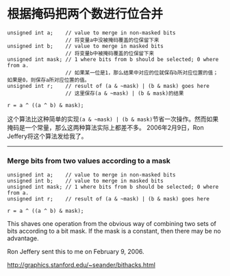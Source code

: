 # 根据掩码把两个数进行位合并 

```
unsigned int a;    // value to merge in non-masked bits
                   // 将变量a中没被掩码覆盖的位保留下来
unsigned int b;    // value to merge in masked bits
                   // 将变量b中被掩码覆盖的位保留下来
unsigned int mask; // 1 where bits from b should be selected; 0 where from a.
                   // 如果某一位是1，那么结果中对应的位就保存b所对应位置的值；如果是0，则保存a所对应位置的值。
unsigned int r;    // result of (a & ~mask) | (b & mask) goes here
                   // 这里保存(a & ~mask) | (b & mask)的结果

r = a ^ ((a ^ b) & mask); 
```
这个算法比这种简单的实现`(a & ~mask) | (b & mask)`节省一次操作。然而如果掩码是一个常量，那么这两种算法实际上都差不多。
2006年2月9日，Ron Jeffery将这个算法发给我了。

***

### Merge bits from two values according to a mask

```
unsigned int a;    // value to merge in non-masked bits
unsigned int b;    // value to merge in masked bits
unsigned int mask; // 1 where bits from b should be selected; 0 where from a.
unsigned int r;    // result of (a & ~mask) | (b & mask) goes here

r = a ^ ((a ^ b) & mask); 
```

This shaves one operation from the obvious way of combining two sets of bits according to a bit mask.  If the mask is a constant, then there may be no advantage.

Ron Jeffery sent this to me on February 9, 2006.

http://graphics.stanford.edu/~seander/bithacks.html